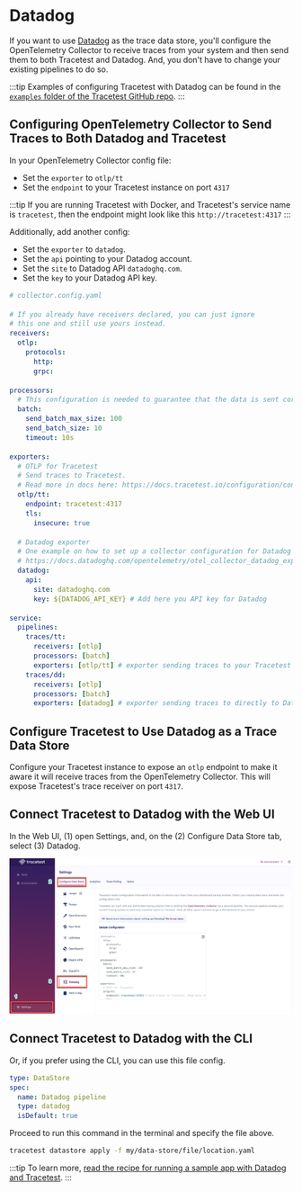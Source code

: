 # Datadog

If you want to use [Datadog](https://www.datadoghq.com/) as the trace data store, you'll configure the OpenTelemetry Collector to receive traces from your system and then send them to both Tracetest and Datadog. And, you don't have to change your existing pipelines to do so.

:::tip
Examples of configuring Tracetest with Datadog can be found in the [`examples` folder of the Tracetest GitHub repo](https://github.com/kubeshop/tracetest/tree/main/examples). 
:::

## Configuring OpenTelemetry Collector to Send Traces to Both Datadog and Tracetest

In your OpenTelemetry Collector config file:

- Set the `exporter` to `otlp/tt`
- Set the `endpoint` to your Tracetest instance on port `4317`

:::tip
If you are running Tracetest with Docker, and Tracetest's service name is `tracetest`, then the endpoint might look like this `http://tracetest:4317`
:::

Additionally, add another config:

- Set the `exporter` to `datadog`.
- Set the `api` pointing to your Datadog account.
- Set the `site` to Datadog API `datadoghq.com`.
- Set the `key` to your Datadog API key.

```yaml
# collector.config.yaml

# If you already have receivers declared, you can just ignore
# this one and still use yours instead.
receivers:
  otlp:
    protocols:
      http:
      grpc:

processors:
  # This configuration is needed to guarantee that the data is sent correctly to Datadog
  batch: 
    send_batch_max_size: 100
    send_batch_size: 10
    timeout: 10s

exporters:
  # OTLP for Tracetest
  # Send traces to Tracetest.
  # Read more in docs here: https://docs.tracetest.io/configuration/connecting-to-data-stores/opentelemetry-collector
  otlp/tt:
    endpoint: tracetest:4317
    tls:
      insecure: true
  
  # Datadog exporter
  # One example on how to set up a collector configuration for Datadog can be seen here:
  # https://docs.datadoghq.com/opentelemetry/otel_collector_datadog_exporter/?tab=onahost
  datadog:
    api:
      site: datadoghq.com
      key: ${DATADOG_API_KEY} # Add here you API key for Datadog

service:
  pipelines:
    traces/tt:
      receivers: [otlp]
      processors: [batch]
      exporters: [otlp/tt] # exporter sending traces to your Tracetest instance
    traces/dd:
      receivers: [otlp]
      processors: [batch]
      exporters: [datadog] # exporter sending traces to directly to Datadog
```

## Configure Tracetest to Use Datadog as a Trace Data Store

Configure your Tracetest instance to expose an `otlp` endpoint to make it aware it will receive traces from the OpenTelemetry Collector. This will expose Tracetest's trace receiver on port `4317`.

## Connect Tracetest to Datadog with the Web UI

In the Web UI, (1) open Settings, and, on the (2) Configure Data Store tab, select (3) Datadog.

![Datadog](../img/configure-datadog-0.11.3.png)

## Connect Tracetest to Datadog with the CLI

Or, if you prefer using the CLI, you can use this file config.

```yaml
type: DataStore
spec:
  name: Datadog pipeline
  type: datadog
  isDefault: true
```

Proceed to run this command in the terminal and specify the file above.

```bash
tracetest datastore apply -f my/data-store/file/location.yaml
```
:::tip
To learn more, [read the recipe for running a sample app with Datadog and Tracetest](../../examples-tutorials/recipes/running-tracetest-with-datadog.md).
:::
